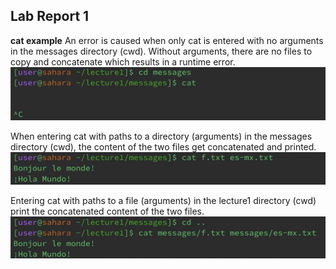 ## Lab Report 1

**cat example**
An error is caused when only cat is entered with no arguments in the messages directory (cwd). Without arguments, there are no files to copy and concatenate which results in a runtime error.
![Image](catNoArg.jpeg)

When entering cat with paths to a directory (arguments) in the messages directory (cwd), the content of the two files get concatenated and printed. 
![Image](catDir.jpeg)

Entering cat with paths to a file (arguments) in the lecture1 directory (cwd) print the concatenated content of the two files. 
![Image](catFile.jpeg)


